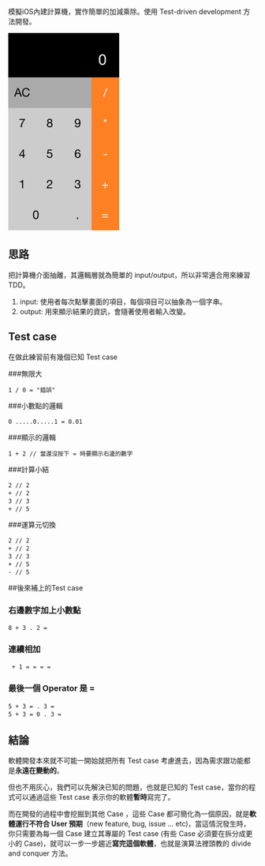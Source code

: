 模擬iOS內建計算機，實作簡單的加減乘除。使用 Test-driven development 方法開發。


![Screenshot.png](./Screenshot.png)

## 思路
把計算機介面抽離，其邏輯層就為簡單的 input/output，所以非常適合用來練習TDD。

1. input: 使用者每次點擊畫面的項目，每個項目可以抽象為一個字串。
2. output: 用來顯示結果的資訊，會隨著使用者輸入改變。

## Test case
在做此練習前有幾個已知 Test case

###無限大

```objc
1 / 0 = "錯誤"
```

###小數點的邏輯

```objc
0 .....0.....1 = 0.01
```

###顯示的邏輯

```objc
1 + 2 // 當還沒按下 = 時要顯示右邊的數字
```

###計算小結

```objc
2 // 2
+ // 2
3 // 3
+ // 5
```

###運算元切換

```objc
2 // 2
+ // 2
3 // 3
+ // 5
- // 5
```

##後來補上的Test case
### 右邊數字加上小數點
```objc
8 + 3 . 2 =
```

### 連續相加
```objc
 + 1 = = = =
```

### 最後一個 Operator 是 =
```objc
5 + 3 = . 3 =
5 + 3 = 0 . 3 =
```



## 結論
軟體開發本來就不可能一開始就把所有 Test case 考慮進去，因為需求跟功能都是**永遠在變動的**。 

但也不用灰心，我們可以先解決已知的問題，也就是已知的 Test case，當你的程式可以通過這些 Test case 表示你的軟體**暫時**寫完了。

而在開發的過程中會挖掘到其他 Case ，這些 Case 都可簡化為一個原因，就是**軟體運行不符合 User 預期**（new feature, bug, issue ... etc)，當這情況發生時，你只需要為每一個 Case 建立其專屬的 Test case (有些 Case 必須要在拆分成更小的 Case)，就可以一步一步趨近**寫完這個軟體**，也就是演算法裡頭教的 divide and conquer 方法。

